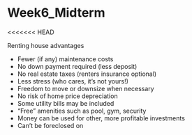 # Week6_Midterm
<<<<<<< HEAD

Renting house advantages

* Fewer (if any) maintenance costs
* No down payment required (less deposit)
* No real estate taxes (renters insurance optional)
* Less stress (who cares, it’s not yours!)
* Freedom to move or downsize when necessary
* No risk of home price depreciation
* Some utility bills may be included
* “Free” amenities such as pool, gym, security
* Money can be used for other, more profitable investments
* Can’t be foreclosed on




